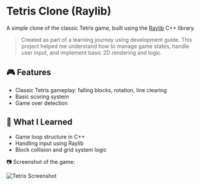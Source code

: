 # Tetris Clone (Raylib)

A simple clone of the classic Tetris game, built using the [Raylib](https://www.raylib.com/) C++ library.

> Created as part of a learning journey using development guide. This project helped me understand how to manage game states, handle user input, and implement basic 2D rendering and logic.

## 🎮 Features
- Classic Tetris gameplay: falling blocks, rotation, line clearing
- Basic scoring system
- Game over detection

## 🧠 What I Learned
- Game loop structure in C++
- Handling input using Raylib
- Block collision and grid system logic

📷 Screenshot of the game:

![Tetris Screenshot](https://i.imgur.com/MwiC26u.png)
